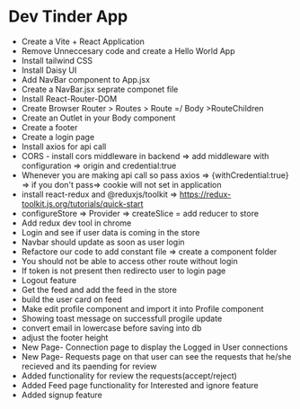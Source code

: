 # Dev Tinder App

- Create a Vite + React Application
- Remove Unneccesary code and create a Hello World App
- Install tailwind CSS
- Install Daisy UI
- Add NavBar component to App.jsx
- Create a NavBar.jsx seprate componet file
- Install React-Router-DOM
- Create Browser Router > Routes > Route =/ Body >RouteChildren
- Create an Outlet in your Body component
- Create a footer
- Create a login page
- Install axios for api call
- CORS - install cors middleware in backend => add middleware with configuration => origin and credential:true
- Whenever you are making api call so pass axios => {withCredential:true} => if you don't pass=> cookie will not set in application
- install react-redux and @reduxjs/toolkit => https://redux-toolkit.js.org/tutorials/quick-start
- configureStore => Provider => createSlice = add reducer to store
- Add redux dev tool in chrome
- Login and see if user data is coming in the store
- Navbar should update as soon as user login
- Refactore our code to add constant file => create a component folder
- You should not be able to access other route without login
- If token is not present then redirecto user to login page
- Logout feature
- Get the feed and add the feed in the store
- build the user card on feed
- Make edit profile component and import it into Profile component
- Showing toast message on successfull progile update
- convert email in lowercase before saving into db
- adjust the footer height
- New Page- Connection page to display the Logged in User connections
- New Page- Requests page on that user can see the requests that he/she recieved and its paending for review
- Added functionality for review the requests(accept/reject)
- Added Feed page functionality for Interested and ignore feature
- Added signup feature
